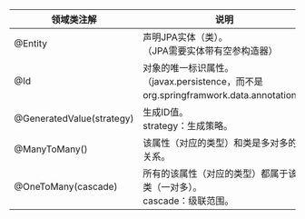 

| 领域类注解                | 说明                                                         |
| ------------------------- | ------------------------------------------------------------ |
| @Entity                   | 声明JPA实体（类）。<br />（JPA需要实体带有空参构造器）       |
| @Id                       | 对象的唯一标识属性。<br />（javax.persistence，而不是org.springframwork.data.annotation） |
| @GeneratedValue(strategy) | 生成ID值。<br />strategy：生成策略。                         |
| @ManyToMany()             | 该属性（对应的类型）和类是多对多的关系。                     |
| @OneToMany(cascade)       | 所有的该属性（对应的类型）都属于该类（一对多）。<br />cascade：级联范围。 |

